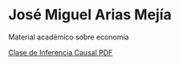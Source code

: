 # José Miguel Arias Mejía
Material académico sobre economía

[Clase de Inferencia Causal PDF](https://jmariasm1.github.io/Clase_Inferencia_Causal/Clase_Inferencia_Causal.pdf)

